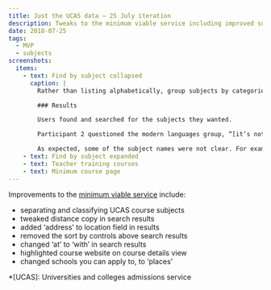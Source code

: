 ```yaml
---
title: Just the UCAS data – 25 July iteration
description: Tweaks to the minimum viable service including improved subject selection
date: 2018-07-25
tags:
  - MVP
  - subjects
screenshots:
  items:
    - text: Find by subject collapsed
      caption: |
        Rather than listing alphabetically, group subjects by categories.

        ### Results

        Users found and searched for the subjects they wanted.

        Participant 2 questioned the modern languages group, “[it’s not clear if modern languages is primary or secondary or both](https://lookback.io/watch/QCBC3KYjNxtEuQH5R?t=15m21s)”

        As expected, some of the subject names were not clear. For example: “[I’m not sure what Social science means](https://lookback.io/watch/QCBC3KYjNxtEuQH5R?t=16m22s)”
    - text: Find by subject expanded
    - text: Teacher training courses
    - text: Minimum course page
---
```


Improvements to the [minimum viable service](/find-teacher-training/all-courses-minimum) include:

- separating and classifying UCAS course subjects
- tweaked distance copy in search results
- added ‘address’ to location field in results
- removed the sort by controls above search results
- changed ‘at’ to ‘with’ in search results
- highlighted course website on course details view
- changed schools you can apply to, to ‘places’

*[UCAS]: Universities and colleges admissions service
